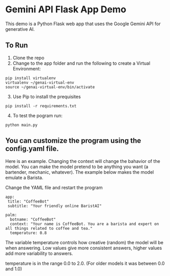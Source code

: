 # Gemini API Flask App Demo

This demo is a Python Flask web app that uses the Google Gemini API for generative AI.

## To Run
1. Clone the repo
2. Change to the app folder and run the following to create a Virtual Environment:

```
pip install virtualenv
virtualenv ~/genai-virtual-env
source ~/genai-virtual-env/bin/activate
```

3. Use Pip to install the prequisites

```
pip install -r requirements.txt
```

4. To test the pogram run:

```
python main.py
```

## You can customize the program using the config.yaml file.

Here is an example. Changing the context will change the bahavior of the model. You can make the model pretend to be anything you want (a bartender, mechanic, whatever). The example below makes the model emulate a Barista. 

Change the YAML file and restart the program

```
app:
 title: "CoffeeBot"
 subtitle: "Your friendly online BaristAI"

palm:
  botname: "CoffeeBot"
  context: "Your name is CoffeeBot. You are a barista and expert on all things related to coffee and tea."
  temperature: 0.8
```

The variable temperature controls how creative (random) the model will be when answering. Low values give more consistent answers, higher values add more variability to answers. 

temperature is in the range 0.0 to 2.0. (For older models it was between 0.0 and 1.0)